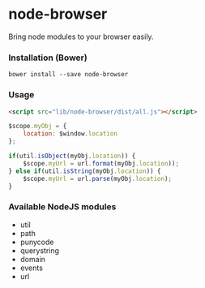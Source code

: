 # node-browser

Bring node modules to your browser easily.

### Installation (Bower)
```
bower install --save node-browser
```

### Usage
```html
<script src="lib/node-browser/dist/all.js"></script>
```

```js
$scope.myObj = {
	location: $window.location
};

if(util.isObject(myObj.location)) {
	$scope.myUrl = url.format(myObj.location));
} else if(util.isString(myObj.location)) {
	$scope.myUrl = url.parse(myObj.location);
}
```

### Available NodeJS modules
- util
- path
- punycode
- querystring
- domain
- events
- url